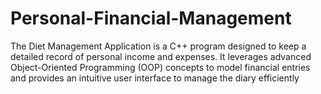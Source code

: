 # Personal-Financial-Management
The Diet Management Application is a C++ program designed to keep a detailed record of personal income and expenses. It leverages advanced Object-Oriented Programming (OOP) concepts to model financial entries and provides an intuitive user interface to manage the diary efficiently
